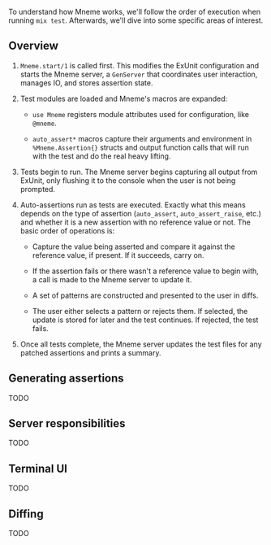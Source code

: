 To understand how Mneme works, we'll follow the order of execution when running `mix test`.
Afterwards, we'll dive into some specific areas of interest.

## Overview

1. `Mneme.start/1` is called first. This modifies the ExUnit configuration and starts the Mneme server, a `GenServer` that coordinates user interaction, manages IO, and stores assertion state.

2. Test modules are loaded and Mneme's macros are expanded:
    * `use Mneme` registers module attributes used for configuration, like `@mneme`.

    * `auto_assert*` macros capture their arguments and environment in `%Mneme.Assertion{}` structs and output function calls that will run with the test and do the real heavy lifting.

3. Tests begin to run. The Mneme server begins capturing all output from ExUnit, only flushing it to the console when the user is not being prompted.

4. Auto-assertions run as tests are executed. Exactly what this means depends on the type of assertion (`auto_assert`, `auto_assert_raise`, etc.) and whether it is a new assertion with no reference value or not. The basic order of operations is:
    * Capture the value being asserted and compare it against the reference value, if present. If it succeeds, carry on.

    * If the assertion fails or there wasn't a reference value to begin with, a call is made to the Mneme server to update it.

    * A set of patterns are constructed and presented to the user in diffs.

    * The user either selects a pattern or rejects them. If selected, the update is stored for later and the test continues. If rejected, the test fails.

5. Once all tests complete, the Mneme server updates the test files for any patched assertions and prints a summary.

## Generating assertions

TODO

## Server responsibilities

TODO

## Terminal UI

TODO

## Diffing

TODO
